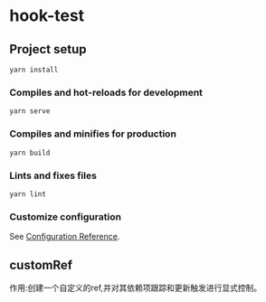 # hook-test

## Project setup
```
yarn install
```

### Compiles and hot-reloads for development
```
yarn serve
```

### Compiles and minifies for production
```
yarn build
```

### Lints and fixes files
```
yarn lint
```

### Customize configuration
See [Configuration Reference](https://cli.vuejs.org/config/).

##  customRef
作用:创建一个自定义的ref,并对其依赖项跟踪和更新触发进行显式控制。